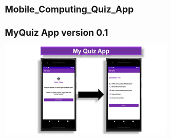 # Mobile_Computing_Quiz_App
# MyQuiz App version 0.1
![Semantic description of image](/Pdf/quizApp.jpg "Image Title")
